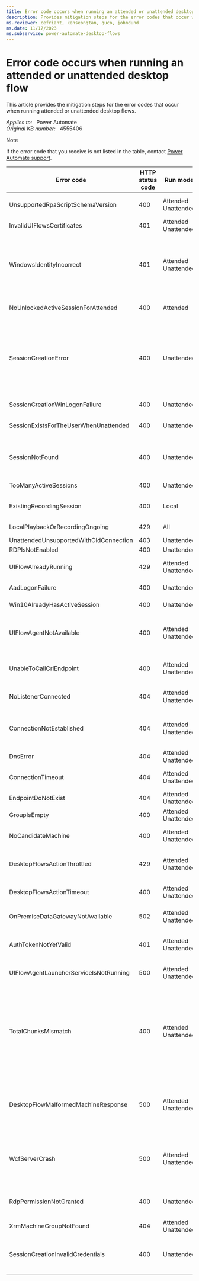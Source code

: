 ```yaml
---
title: Error code occurs when running an attended or unattended desktop flow
description: Provides mitigation steps for the error codes that occur when running attended or unattended desktop flows.
ms.reviewer: cefriant, kenseongtan, guco, johndund
ms.date: 11/17/2023
ms.subservice: power-automate-desktop-flows
---
```

# Error code occurs when running an attended or unattended desktop flow

This article provides the mitigation steps for the error codes that occur when running attended or unattended desktop flows.

_Applies to:_ &nbsp; Power Automate  
_Original KB number:_ &nbsp; 4555406

> [!NOTE]
> If the error code that you receive is not listed in the table, contact [Power Automate support](https://powerautomate.microsoft.com/support/).

|Error code|HTTP status code|Run mode|Mitigation steps|
|---|---|---|---|
|UnsupportedRpaScriptSchemaVersion|400|Attended</br>Unattended|The selected flow was issued by a later version of Power Automate for desktop. You'll need to install the latest version of Power Automate for desktop on your machine.|
|InvalidUIFlowsCertificates|401|Attended</br>Unattended|You'll need to install the latest version of desktop flows on your machine as the security certificate of the desktop flows app has expired.|
|WindowsIdentityIncorrect|401|Attended</br>Unattended|Check that you can sign in to the machine using the connection credentials. Below are supported format:</br>- domain\username -> domain account (domain and Microsoft Entra ID)</br>- username@domain... -> Microsoft Entra account</br>- username -> local account</br>- machine name\username -> local account</br>- local\username -> local account</br>- .\username -> local account|
|NoUnlockedActiveSessionForAttended|400|Attended|Check that you're logged in with the correct user and that the session is unlocked on the machine. For more information about this error code, see [NoUnlockedActiveSessionForAttended](troubleshoot-desktop-flow-run-queue-errors.md#nounlockedactivesessionforattended).|
|SessionCreationError|400|Unattended|We couldn't create the session on the machine for an unknown reason. Please check the following:<br>- That you can remote desktop to the machine from another machine on your network. If you're on a Windows server, you can try to remote desktop to "localhost" from the local machine itself when logged in as another account. If these fail, use general remote desktop troubleshooting.<br>- Ensure there is no third party software installed which may affect logon or interfere with creating a remote desktop connection.<br>- If you have a legal notice on logon enabled, work with your system administrator to try disabling it.|
|SessionCreationWinLogonFailure|400|Unattended|We can't create a Windows session to run your unattended desktop flow. You need to restart your machine.|
|SessionExistsForTheUserWhenUnattended|400|Unattended|Check that you aren't logged in with the same user (regardless of the state of the session) on the machine. For more information about this error code, see [SessionExistsForTheUserWhenUnattended](troubleshoot-desktop-flow-run-queue-errors.md#sessionexistsfortheuserwhenunattended).|
|SessionNotFound|400|Unattended|The Windows session on the machine for the given run cannot be found. This can happen in the following cases:<br>- The machine rebooted during the run<br>- If you are using a virtual machine that was cloned after Power Automate was installed. If it was cloned post-install, please re-register the machine.|
|TooManyActiveSessions|400|Unattended|Windows Server only.</br>You need to sign out at least one active session on the machine.|
|ExistingRecordingSession|400|Local|Windows Server only.</br> Check that there's no other user connected to the machine launching a recording or a test playback.|
|LocalPlaybackOrRecordingOngoing|429|All|Check that there's no recording nor test playback ongoing on the machine for the same user session.|
|UnattendedUnsupportedWithOldConnection|403|Unattended|You need to create a new connection on the portal.|
|RDPIsNotEnabled|400|Unattended|You need to enable Remote Desktop on the machine.|
|UIFlowAlreadyRunning|429|Attended</br>Unattended|A desktop flow is already running on the machine. You need to wait for its completion. For more information about this error code, see [UIFlowAlreadyRunning](troubleshoot-desktop-flow-run-queue-errors.md#uiflowalreadyrunning).|
|AadLogonFailure|400|Unattended|You need to disable Network Level Authentication (NLA) on the machine if you want to use Microsoft Entra credentials.|
|Win10AlreadyHasActiveSession|400|Unattended|Windows 10 only. You need to sign out from the active session on the machine.|
|UIFlowAgentNotAvailable|400|Attended</br>Unattended|You need to confirm that the service uiflowservice is up and running on your machine. If you have the following error when trying to start uiflowservice, see [Desktop flows failure](https://support.microsoft.com/help/4564550/):</br>**Windows could not start the UIFlowService service on Local Computer. Error 1069: The service did not start due to a logon failure**|
|UnableToCallCrlEndpoint|400|Attended</br>Unattended|You need to ensure the revocation list for the certificates can be checked. Ensure that the CRL services aren't blocked on the target machine. The services that must be contacted are listed in this article: [Limits for automated, scheduled, and instant flows](/power-automate/limits-and-config#ui-flows-required-services)|
|NoListenerConnected|404|Attended</br>Unattended|The endpoint wasn't found. There are no listeners connected to the endpoint.</br> Check that your machine is online.|
|ConnectionNotEstablished|404|Attended</br>Unattended|The endpoint wasn't found. None of the connected listeners accepted the connection within the allowed timeout.</br> This error code can be caused by routing or firewall configuration issues. Check that your machine is online and can communicate with the required Power Automate endpoints.|
|DnsError|404|Attended</br>Unattended|The endpoint wasn't found.</br> Register your machine again and schedule new runs.|
|ConnectionTimeout|404|Attended</br>Unattended|This request operation didn't receive a reply within the configured timeout.</br> Check that your machine is online and can communicate with the required Power Automate endpoints.|
|EndpointDoNotExist|404|Attended</br>Unattended|The endpoint wasn't found.</br>Register your machine again and schedule new runs.|
|GroupIsEmpty|400|Attended</br>Unattended|The machine group is empty.</br> Add machines to the group, then reschedule new runs.|
|NoCandidateMachine|400|Attended</br>Unattended|The run has exceeded the queue waiting time limit.</br> Consider allocating more machines or spreading desktop flow runs to optimize wait time in the queue.|
|DesktopFlowsActionThrottled|429|Attended</br>Unattended|The desktop flow action failed because of throttling. This error code appears when too many desktop flows use the same connection. Check your connection usage and assign your desktop flows to multiple connections.|
|DesktopFlowsActionTimeout|400|Attended</br>Unattended|The execution of the desktop flow action exceeded maximum duration.</br> Increase the time-out value that's set on the action or split the desktop flow into several shorter desktop flows.|
|OnPremiseDataGatewayNotAvailable|502|Attended</br>Unattended|This error code only occurs when using an on-premises data gateway (deprecated) to connect to the machine. Check that the targeted machine and the data gateway on that machine are up and running.|
|AuthTokenNotYetValid|401|Attended</br>Unattended|This can happen if the group password is created from a machine that has a clock indicating a time in the future for the machine that sent that error. Please ensure that all machines have an up-to-date clock and retry in a few minutes.|
|UIFlowAgentLauncherServiceIsNotRunning|500|Attended</br>Unattended|A required service is not running on the target machine. Please ensure that the **Power Automate agent launcher service** is running on the target machine.|
|TotalChunksMismatch|400|Attended</br>Unattended|When sending the required data to run the desktop flow, a corruption was detected. </br>- Ensure that there is enough free disk space on the target machine to run the automation. </br>- Ensure that the network connection is stable during the automation. </br>- Consider reducing the size of the script to reduce the risk of a chunks mismatch error. </br>- If the issue occurs consistently for every run，and you're running Power Automate version 2.36 or later, check if the cache folder _C:\Windows\ServiceProfiles\UIFlowService\AppData\Local\Microsoft\Power Automate Desktop\Cache_ exists. If it does, stop the runs from executing, and then delete the cache folder with administrator permissions.|
|DesktopFlowMalformedMachineResponse|500|Attended</br>Unattended|This error code occurs when the target machine provides an unexpected response to the cloud orchestrator. </br>- Verify that the machine has sufficient compute and memory resources while running the automation.</br>- Ensure that the network connection is stable during the automation. </br>- Ensure that you have the latest version of Power Automate for desktop installed.|
|WcfServerCrash|500|Attended</br>Unattended|This error code occurs when the machine encounters an unexpected error while answering the cloud orchestrator. </br>- Verify that the machine has sufficient compute and memory resources while running the automation.</br>- Ensure that the network connection is stable during the automation. </br>- Ensure that you have the latest version of Power Automate for desktop installed.|
|RdpPermissionNotGranted|400|Unattended|This error occurs when the user specified in the connection doesn't have permissions to create remote desktop sessions on the machine. </br>- Verify that the user in question is included in either the Administrators or Remote Desktop Users group on the machine.|
|XrmMachineGroupNotFound|404|Attended</br>Unattended|This error occurs when the machine group has been deleted. Please re-create the group and update the connection.|
|SessionCreationInvalidCredentials|400|Unattended|This error occurs when the unattended session couldn't be created with the provided credentials. This issue might occur due to an incorrectly formatted username. For Microsoft Entra joined machines, ensure the username is in the `user@domain.com` format. For domain-joined machines, the username should be in the `domain\user` format.|
